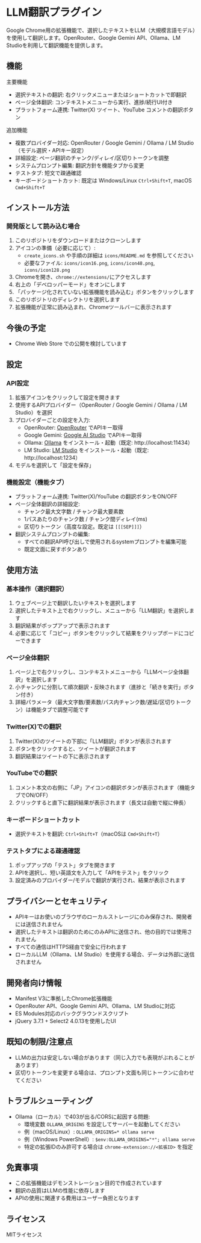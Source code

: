 # LLM翻訳プラグイン

Google Chrome用の拡張機能で、選択したテキストをLLM（大規模言語モデル）を使用して翻訳します。OpenRouter、Google Gemini API、Ollama、LM Studioを利用して翻訳機能を提供します。

## 機能

主要機能
- 選択テキストの翻訳: 右クリックメニューまたはショートカットで即翻訳
- ページ全体翻訳: コンテキストメニューから実行、進捗/続行UI付き
- プラットフォーム連携: Twitter(X) ツイート、YouTube コメントの翻訳ボタン

追加機能
- 複数プロバイダー対応: OpenRouter / Google Gemini / Ollama / LM Studio（モデル選択・APIキー設定）
- 詳細設定: ページ翻訳のチャンク/ディレイ/区切りトークンを調整
- システムプロンプト編集: 翻訳方針を機能タブから変更
- テストタブ: 短文で疎通確認
- キーボードショートカット: 既定は Windows/Linux `Ctrl+Shift+T`, macOS `Cmd+Shift+T`

## インストール方法

### 開発版として読み込む場合

1. このリポジトリをダウンロードまたはクローンします
2. アイコンの準備（必要に応じて）:
   - `create_icons.sh` や手順の詳細は `icons/README.md` を参照してください
   - 必要なファイル: `icons/icon16.png`, `icons/icon48.png`, `icons/icon128.png`
3. Chromeを開き、`chrome://extensions/`にアクセスします
4. 右上の「デベロッパーモード」をオンにします
5. 「パッケージ化されていない拡張機能を読み込む」ボタンをクリックします
6. このリポジトリのディレクトリを選択します
7. 拡張機能が正常に読み込まれ、Chromeツールバーに表示されます

## 今後の予定

- Chrome Web Store での公開を検討しています

## 設定

### API設定

1. 拡張アイコンをクリックして設定を開きます
2. 使用するAPIプロバイダー（OpenRouter / Google Gemini / Ollama / LM Studio）を選択
3. プロバイダーごとの設定を入力:
   - OpenRouter: [OpenRouter](https://openrouter.ai/) でAPIキー取得
   - Google Gemini: [Google AI Studio](https://aistudio.google.com/) でAPIキー取得
   - Ollama: [Ollama](https://ollama.ai/) をインストール・起動（既定: http://localhost:11434）
   - LM Studio: [LM Studio](https://lmstudio.ai/) をインストール・起動（既定: http://localhost:1234）
4. モデルを選択して「設定を保存」

### 機能設定（機能タブ）

- プラットフォーム連携: Twitter(X)/YouTube の翻訳ボタンをON/OFF
- ページ全体翻訳の詳細設定:
  - チャンク最大文字数 / チャンク最大要素数
  - 1パスあたりのチャンク数 / チャンク間ディレイ(ms)
  - 区切りトークン（高度な設定。既定は `[[[SEP]]]`）
- 翻訳システムプロンプトの編集:
  - すべての翻訳API呼び出しで使用されるsystemプロンプトを編集可能
  - 既定文面に戻すボタンあり

## 使用方法

### 基本操作（選択翻訳）

1. ウェブページ上で翻訳したいテキストを選択します
2. 選択したテキスト上で右クリックし、メニューから「LLM翻訳」を選択します
3. 翻訳結果がポップアップで表示されます
4. 必要に応じて「コピー」ボタンをクリックして結果をクリップボードにコピーできます

### ページ全体翻訳

1. ページ上で右クリックし、コンテキストメニューから「LLMページ全体翻訳」を選択します
2. 小チャンクに分割して順次翻訳・反映されます（進捗と「続きを実行」ボタン付き）
3. 詳細パラメータ（最大文字数/要素数/パス内チャンク数/遅延/区切りトークン）は機能タブで調整可能です

### Twitter(X)での翻訳

1. Twitter(X)のツイートの下部に「LLM翻訳」ボタンが表示されます
2. ボタンをクリックすると、ツイートが翻訳されます
3. 翻訳結果はツイートの下に表示されます

### YouTubeでの翻訳

1. コメント本文の右側に「JP」アイコンの翻訳ボタンが表示されます（機能タブでON/OFF）
2. クリックすると直下に翻訳結果が表示されます（長文は自動で縦に伸長）

### キーボードショートカット

- 選択テキストを翻訳: `Ctrl+Shift+T`（macOSは `Cmd+Shift+T`）

### テストタブによる疎通確認

1. ポップアップの「テスト」タブを開きます
2. APIを選択し、短い英語文を入力して「APIをテスト」をクリック
3. 設定済みのプロバイダー/モデルで翻訳が実行され、結果が表示されます

## プライバシーとセキュリティ

- APIキーはお使いのブラウザのローカルストレージにのみ保存され、開発者には送信されません
- 選択したテキストは翻訳のためにのみAPIに送信され、他の目的では使用されません
- すべての通信はHTTPS経由で安全に行われます
- ローカルLLM（Ollama、LM Studio）を使用する場合、データは外部に送信されません

## 開発者向け情報

- Manifest V3に準拠したChrome拡張機能
- OpenRouter API、Google Gemini API、Ollama、LM Studioに対応
- ES Modules対応のバックグラウンドスクリプト
- jQuery 3.7.1 + Select2 4.0.13を使用したUI

## 既知の制限/注意点

- LLMの出力は安定しない場合があります（同じ入力でも表現がぶれることがあります）
- 区切りトークンを変更する場合は、プロンプト文面も同じトークンに合わせてください

## トラブルシューティング

- Ollama（ローカル）で403が出る/CORSに起因する問題:
  - 環境変数 `OLLAMA_ORIGINS` を設定してサーバーを起動してください
  - 例（macOS/Linux）: `OLLAMA_ORIGINS=* ollama serve`
  - 例（Windows PowerShell）: `$env:OLLAMA_ORIGINS="*"; ollama serve`
  - 特定の拡張IDのみ許可する場合は `chrome-extension://<拡張ID>` を指定

## 免責事項

- この拡張機能はデモンストレーション目的で作成されています
- 翻訳の品質はLLMの性能に依存します
- APIの使用に関連する費用はユーザー負担となります

## ライセンス

MITライセンス

